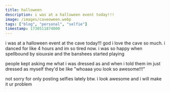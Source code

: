 ```yaml
---
title: halloween
description: i was at a halloween event today!!!
image: /images/caveoween.webp
tags: ["blog", "personal", "selfie"]
timestamp: 1730511874000
---
```

i was at a halloween event at the cave today!!! god i love the cave so much. i danced for like 4 hours and im so tired now. i was so happy when spellbound by siouxsie and the banshees started playing

people kept asking me what i was dressed as and when i told them im just dressed as myself they'd be like "whoaaa you look so awesome!!!"

not sorry for only posting selfies lately btw. i look awesome and i will make it ur problem